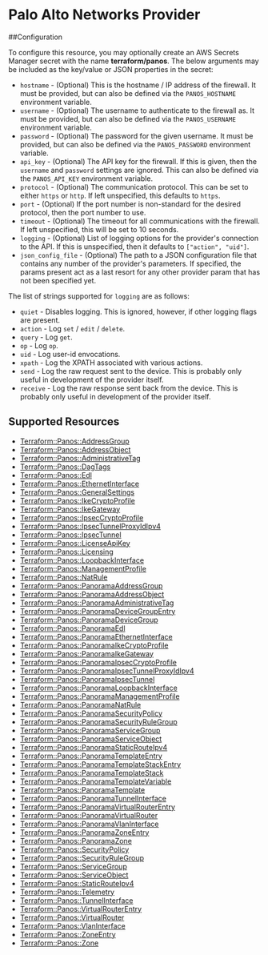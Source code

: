 # Palo Alto Networks Provider

##Configuration

To configure this resource, you may optionally create an AWS Secrets Manager secret with the name **terraform/panos**. The below arguments may be included as the key/value or JSON properties in the secret:

* `hostname` - (Optional) This is the hostname / IP address of the firewall.  It
  must be provided, but can also be defined via the `PANOS_HOSTNAME`
  environment variable.
* `username` - (Optional) The username to authenticate to the firewall as.  It
  must be provided, but can also be defined via the `PANOS_USERNAME`
  environment variable.
* `password` - (Optional) The password for the given username. It must be
  provided, but can also be defined via the `PANOS_PASSWORD` environment
  variable.
* `api_key` - (Optional) The API key for the firewall.  If this is given, then
  the `username` and `password` settings are ignored.  This can also be defined
  via the `PANOS_API_KEY` environment variable.
* `protocol` - (Optional) The communication protocol.  This can be set to
  either `https` or `http`.  If left unspecified, this defaults to `https`.  
* `port` - (Optional) If the port number is non-standard for the desired
  protocol, then the port number to use.
* `timeout` - (Optional) The timeout for all communications with the
  firewall.  If left unspecified, this will be set to 10 seconds.
* `logging` - (Optional) List of logging options for the provider's connection
  to the API.  If this is unspecified, then it defaults to
  `["action", "uid"]`.
* `json_config_file` - (Optional) The path to a JSON configuration file that
  contains any number of the provider's parameters.  If specified, the params
  present act as a last resort for any other provider param that has not been
  specified yet.

The list of strings supported for `logging` are as follows:

* `quiet` - Disables logging.  This is ignored, however, if other logging
  flags are present.
* `action` - Log `set` / `edit` / `delete`.
* `query` - Log `get`.
* `op` - Log `op`.
* `uid` - Log user-id envocations.
* `xpath` - Log the XPATH associated with various actions.
* `send` - Log the raw request sent to the device.  This is probably
  only useful in development of the provider itself.
* `receive` - Log the raw response sent back from the device.  This is probably
  only useful in development of the provider itself.


## Supported Resources

* [Terraform::Panos::AddressGroup](docs/providers/panos/AddressGroup.md)
* [Terraform::Panos::AddressObject](docs/providers/panos/AddressObject.md)
* [Terraform::Panos::AdministrativeTag](docs/providers/panos/AdministrativeTag.md)
* [Terraform::Panos::DagTags](docs/providers/panos/DagTags.md)
* [Terraform::Panos::Edl](docs/providers/panos/Edl.md)
* [Terraform::Panos::EthernetInterface](docs/providers/panos/EthernetInterface.md)
* [Terraform::Panos::GeneralSettings](docs/providers/panos/GeneralSettings.md)
* [Terraform::Panos::IkeCryptoProfile](docs/providers/panos/IkeCryptoProfile.md)
* [Terraform::Panos::IkeGateway](docs/providers/panos/IkeGateway.md)
* [Terraform::Panos::IpsecCryptoProfile](docs/providers/panos/IpsecCryptoProfile.md)
* [Terraform::Panos::IpsecTunnelProxyIdIpv4](docs/providers/panos/IpsecTunnelProxyIdIpv4.md)
* [Terraform::Panos::IpsecTunnel](docs/providers/panos/IpsecTunnel.md)
* [Terraform::Panos::LicenseApiKey](docs/providers/panos/LicenseApiKey.md)
* [Terraform::Panos::Licensing](docs/providers/panos/Licensing.md)
* [Terraform::Panos::LoopbackInterface](docs/providers/panos/LoopbackInterface.md)
* [Terraform::Panos::ManagementProfile](docs/providers/panos/ManagementProfile.md)
* [Terraform::Panos::NatRule](docs/providers/panos/NatRule.md)
* [Terraform::Panos::PanoramaAddressGroup](docs/providers/panos/PanoramaAddressGroup.md)
* [Terraform::Panos::PanoramaAddressObject](docs/providers/panos/PanoramaAddressObject.md)
* [Terraform::Panos::PanoramaAdministrativeTag](docs/providers/panos/PanoramaAdministrativeTag.md)
* [Terraform::Panos::PanoramaDeviceGroupEntry](docs/providers/panos/PanoramaDeviceGroupEntry.md)
* [Terraform::Panos::PanoramaDeviceGroup](docs/providers/panos/PanoramaDeviceGroup.md)
* [Terraform::Panos::PanoramaEdl](docs/providers/panos/PanoramaEdl.md)
* [Terraform::Panos::PanoramaEthernetInterface](docs/providers/panos/PanoramaEthernetInterface.md)
* [Terraform::Panos::PanoramaIkeCryptoProfile](docs/providers/panos/PanoramaIkeCryptoProfile.md)
* [Terraform::Panos::PanoramaIkeGateway](docs/providers/panos/PanoramaIkeGateway.md)
* [Terraform::Panos::PanoramaIpsecCryptoProfile](docs/providers/panos/PanoramaIpsecCryptoProfile.md)
* [Terraform::Panos::PanoramaIpsecTunnelProxyIdIpv4](docs/providers/panos/PanoramaIpsecTunnelProxyIdIpv4.md)
* [Terraform::Panos::PanoramaIpsecTunnel](docs/providers/panos/PanoramaIpsecTunnel.md)
* [Terraform::Panos::PanoramaLoopbackInterface](docs/providers/panos/PanoramaLoopbackInterface.md)
* [Terraform::Panos::PanoramaManagementProfile](docs/providers/panos/PanoramaManagementProfile.md)
* [Terraform::Panos::PanoramaNatRule](docs/providers/panos/PanoramaNatRule.md)
* [Terraform::Panos::PanoramaSecurityPolicy](docs/providers/panos/PanoramaSecurityPolicy.md)
* [Terraform::Panos::PanoramaSecurityRuleGroup](docs/providers/panos/PanoramaSecurityRuleGroup.md)
* [Terraform::Panos::PanoramaServiceGroup](docs/providers/panos/PanoramaServiceGroup.md)
* [Terraform::Panos::PanoramaServiceObject](docs/providers/panos/PanoramaServiceObject.md)
* [Terraform::Panos::PanoramaStaticRouteIpv4](docs/providers/panos/PanoramaStaticRouteIpv4.md)
* [Terraform::Panos::PanoramaTemplateEntry](docs/providers/panos/PanoramaTemplateEntry.md)
* [Terraform::Panos::PanoramaTemplateStackEntry](docs/providers/panos/PanoramaTemplateStackEntry.md)
* [Terraform::Panos::PanoramaTemplateStack](docs/providers/panos/PanoramaTemplateStack.md)
* [Terraform::Panos::PanoramaTemplateVariable](docs/providers/panos/PanoramaTemplateVariable.md)
* [Terraform::Panos::PanoramaTemplate](docs/providers/panos/PanoramaTemplate.md)
* [Terraform::Panos::PanoramaTunnelInterface](docs/providers/panos/PanoramaTunnelInterface.md)
* [Terraform::Panos::PanoramaVirtualRouterEntry](docs/providers/panos/PanoramaVirtualRouterEntry.md)
* [Terraform::Panos::PanoramaVirtualRouter](docs/providers/panos/PanoramaVirtualRouter.md)
* [Terraform::Panos::PanoramaVlanInterface](docs/providers/panos/PanoramaVlanInterface.md)
* [Terraform::Panos::PanoramaZoneEntry](docs/providers/panos/PanoramaZoneEntry.md)
* [Terraform::Panos::PanoramaZone](docs/providers/panos/PanoramaZone.md)
* [Terraform::Panos::SecurityPolicy](docs/providers/panos/SecurityPolicy.md)
* [Terraform::Panos::SecurityRuleGroup](docs/providers/panos/SecurityRuleGroup.md)
* [Terraform::Panos::ServiceGroup](docs/providers/panos/ServiceGroup.md)
* [Terraform::Panos::ServiceObject](docs/providers/panos/ServiceObject.md)
* [Terraform::Panos::StaticRouteIpv4](docs/providers/panos/StaticRouteIpv4.md)
* [Terraform::Panos::Telemetry](docs/providers/panos/Telemetry.md)
* [Terraform::Panos::TunnelInterface](docs/providers/panos/TunnelInterface.md)
* [Terraform::Panos::VirtualRouterEntry](docs/providers/panos/VirtualRouterEntry.md)
* [Terraform::Panos::VirtualRouter](docs/providers/panos/VirtualRouter.md)
* [Terraform::Panos::VlanInterface](docs/providers/panos/VlanInterface.md)
* [Terraform::Panos::ZoneEntry](docs/providers/panos/ZoneEntry.md)
* [Terraform::Panos::Zone](docs/providers/panos/Zone.md)